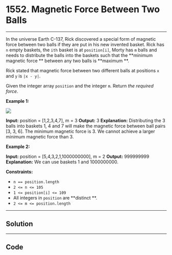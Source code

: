 # 1552. Magnetic Force Between Two Balls

---

In the universe Earth C-137, Rick discovered a special form of magnetic force between two balls if they are put in his new invented basket. Rick has `n` empty baskets, the `ith` basket is at `position[i]`, Morty has `m` balls and needs to distribute the balls into the baskets such that the **minimum magnetic force ** between any two balls is **maximum **.

Rick stated that magnetic force between two different balls at positions `x` and `y` is `|x - y|`.

Given the integer array `position` and the integer `m`. Return _the required force_.

 

**Example 1:**

![](https://assets.leetcode.com/uploads/2020/08/11/q3v1.jpg)


**Input:** position = [1,2,3,4,7], m = 3
**Output:** 3
**Explanation:** Distributing the 3 balls into baskets 1, 4 and 7 will make the magnetic force between ball pairs [3, 3, 6]. The minimum magnetic force is 3. We cannot achieve a larger minimum magnetic force than 3.


**Example 2:**


**Input:** position = [5,4,3,2,1,1000000000], m = 2
**Output:** 999999999
**Explanation:** We can use baskets 1 and 1000000000.


 

**Constraints:**

  * `n == position.length`
  * `2 <= n <= 105`
  * `1 <= position[i] <= 109`
  * All integers in `position` are **distinct **.
  * `2 <= m <= position.length`

---

## Solution



---

## Code
```python


```